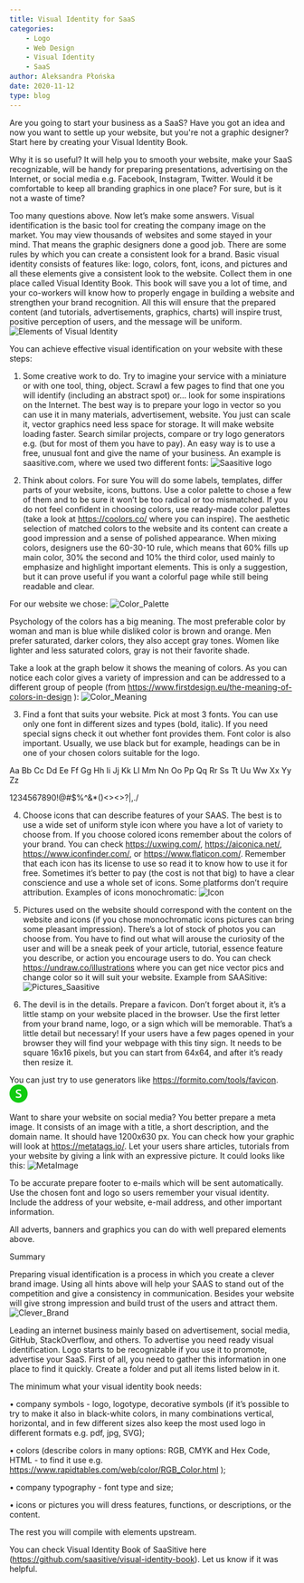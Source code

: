 ```yaml
---
title: Visual Identity for SaaS
categories:
    - Logo
    - Web Design
    - Visual Identity
    - SaaS
author: Aleksandra Płońska
date: 2020-11-12
type: blog
---
```


Are you going to start your business as a SaaS? Have you got an idea and now you want to settle up your website, but you're not a graphic designer? Start here by creating your Visual Identity Book.

Why it is so useful? It will help you to smooth your website, make your SaaS recognizable, will be handy for preparing presentations, advertising on the Internet, or social media e.g. Facebook, Instagram, Twitter. Would it be comfortable to keep all branding graphics in one place? For sure, but is it not a waste of time?

Too many questions above. Now let’s make some answers. Visual identification is the basic tool for creating the company image on the market. You may view thousands of websites and some stayed in your mind. That means the graphic designers done a good job. There are some rules by which you can create a consistent look for a brand. Basic visual identity consists of features like: logo, colors, font, icons, and pictures and all these elements give a consistent look to the website. Collect them in one place called Visual Identity Book. This book will save you a lot of time, and your co-workers will know how to properly engage in building a website and strengthen your brand recognition. All this will ensure that the prepared content (and tutorials, advertisements, graphics, charts) will inspire trust, positive perception of users, and the message will be uniform. 
![Elements of Visual Identity](elements_of_visual_identity.png)

You can achieve effective visual identification on your website with these steps:

1.	 Some creative work to do. Try to imagine your service with a miniature or with one tool, thing, object. Scrawl a few pages to find that one you will identify (including an abstract spot) or... look for some inspirations on the Internet. The best way is to prepare your logo in vector so you can use it in many materials, advertisement, website. You just can scale it, vector graphics need less space for storage. It will make website loading faster. Search similar projects, compare or try logo generators e.g. (but for most of them you have to pay). An easy way is to use a free, unusual font and give the name of your business. An example is saasitive.com, where we used two different fonts:
![Saasitive logo](logo_saasitive.png)

2.	Think about colors. For sure You will do some labels, templates, differ parts of your website, icons, buttons. Use a color palette to chose a few of them and to be sure it won’t be too radical or too mismatched. If you do not feel confident in choosing colors, use ready-made color palettes (take a look at https://coolors.co/ where you can inspire). The aesthetic selection of matched colors to the website and its content can create a good impression and a sense of polished appearance. When mixing colors, designers use the 60-30-10 rule, which means that 60% fills up main color, 30% the second and 10% the third color, used mainly to emphasize and highlight important elements. This is only a suggestion, but it can prove useful if you want a colorful page while still being readable and clear.

 For our website we chose:
![Color_Palette](color_palette.jpg)

 Psychology of the colors has a big meaning. The most preferable color by woman and man is blue while disliked color is brown and orange. Men prefer saturated, darker colors, they also accept gray tones. Women like lighter and less saturated colors, gray is not their favorite shade.

 Take a look at the graph below it shows the meaning of colors. As you can notice each color gives a variety of impression and can be addressed to a different group of people (from https://www.firstdesign.eu/the-meaning-of-colors-in-design ):
![Color_Meaning](color_meaning.jpg)

3. Find a font that suits your website. Pick at most 3 fonts. You can use only one font in different sizes and types (bold, italic). If you need special signs check it out whether font provides them. Font color is also important. Usually, we use black but for example, headings can be in one of your chosen colors suitable for the logo.

Aa Bb Cc Dd Ee Ff Gg Hh Ii Jj Kk Ll Mm Nn Oo Pp Qq Rr Ss Tt Uu Ww Xx Yy Zz

1234567890!@#$%^&*()<><>?|\,./

4.	Choose icons that can describe features of your SAAS. The best is to use a wide set of uniform style icon where you have a lot of variety to choose from. If you choose colored icons remember about the colors of your brand. You can check https://uxwing.com/, https://aiconica.net/, https://www.iconfinder.com/, or https://www.flaticon.com/. Remember that each icon has its license to use so read it to know how to use it for free. Sometimes it’s better to pay (the cost is not that big) to have a clear conscience and use a whole set of icons. Some platforms don’t require attribution. Examples of icons monochromatic:
![Icon](icons.png)

5.	Pictures used on the website should correspond with the content on the website and icons (if you chose monochromatic icons pictures can bring some pleasant impression). There’s a lot of stock of photos you can choose from. You have to find out what will arouse the curiosity of the user and will be a sneak peek of your article, tutorial, essence feature you describe, or action you encourage users to do. You can check https://undraw.co/illustrations where you can get nice vector pics and change color so it will suit your website. Example from SAASitive:
![Pictures_Saasitive](pictures_saasitive.png)

6.	The devil is in the details.
Prepare a favicon. Don’t forget about it, it’s a little stamp on your website placed in the browser. Use the first letter from your brand name, logo, or a sign which will be memorable. That’s a little detail but necessary! If your users have a few pages opened in your browser they will find your webpage with this tiny sign. It needs to be square 16x16 pixels, but you can start from 64x64, and after it’s ready then resize it.

You can just try to use generators like https://formito.com/tools/favicon.
![Favicon](favicon.png)

Want to share your website on social media? You better prepare a meta image. It consists of an image with a title, a short description, and the domain name. It should have 1200x630 px. You can check how your graphic will look at https://metatags.io/. Let your users share articles, tutorials from your website by giving a link with an expressive picture. It could looks like this:
![MetaImage](metaimage.png)

To be accurate prepare footer to e-mails which will be sent automatically. Use the chosen font and logo so users remember your visual identity. Include the address of your website, e-mail address, and other important information.

All adverts, banners and graphics you can do with well prepared elements above.

Summary

Preparing visual identification is a process in which you create a clever brand image. Using all hints above will help your SAAS to stand out of the competition and give a consistency in communication. Besides your website will give strong impression and build trust of the users and attract them. 
![Clever_Brand](Clever_Brand.png)

Leading an internet business mainly based on advertisement, social media, GitHub, StackOverflow, and others. To advertise you need ready visual identification. Logo starts to be recognizable if you use it to promote, advertise your SaaS. First of all, you need to gather this information in one place to find it quickly. Create a folder and put all items listed below in it.

The minimum what your visual identity book needs:

•	company symbols - logo, logotype, decorative symbols (if it’s possible to try to make it also in black-white colors, in many combinations vertical, horizontal, and in few different sizes also keep the most used logo in different formats e.g. pdf, jpg, SVG);

•	colors (describe colors in many options: RGB, CMYK and Hex Code, HTML - to find it use e.g. https://www.rapidtables.com/web/color/RGB_Color.html );

•	company typography - font type and size;

•	icons or pictures you will dress features, functions, or descriptions, or the content.

The rest you will compile with elements upstream.  

You can check Visual Identity Book of SaaSitive here (https://github.com/saasitive/visual-identity-book). Let us know if it was helpful. 






